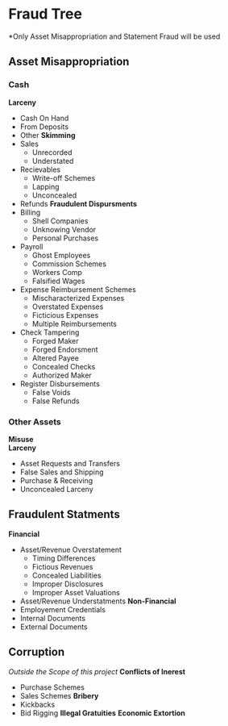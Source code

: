 
# Fraud Tree
*Only Asset Misappropriation and Statement Fraud will be used

## Asset Misappropriation
### Cash
**Larceny**
- Cash On Hand
- From Deposits
- Other
**Skimming**
- Sales
  - Unrecorded
  - Understated
- Recievables
  - Write-off Schemes
  - Lapping
  - Unconcealed
- Refunds
**Fraudulent Dispursments**
- Billing
  - Shell Companies
  - Unknowing Vendor
  - Personal Purchases
- Payroll
  - Ghost Employees
  - Commission Schemes
  - Workers Comp
  - Falsified Wages
- Expense Reimbursement Schemes
  - Mischaracterized Expenses
  - Overstated Expenses
  - Ficticious Expenses
  - Multiple Reimbursements
- Check Tampering
  - Forged Maker
  - Forged Endorsment
  - Altered Payee
  - Concealed Checks
  - Authorized Maker
- Register Disbursements
  - False Voids
  - False Refunds
### Other Assets
**Misuse** \
**Larceny**
- Asset Requests and Transfers
- False Sales and Shipping
- Purchase & Receiving
- Unconcealed Larceny

## Fraudulent Statments
**Financial**
- Asset/Revenue Overstatement
  - Timing Differences
  - Fictious Revenues
  - Concealed Liabilities
  - Improper Disclosures
  - Improper Asset Valuations
- Asset/Revenue Understatments
**Non-Financial**
- Employement Credentials
- Internal Documents
- External Documents

## Corruption
*Outside the Scope of this project*
**Conflicts of Inerest**
- Purchase Schemes
- Sales Schemes
**Bribery**
- Kickbacks
- Bid Rigging 
**Illegal Gratuities**
**Economic Extortion**
   


